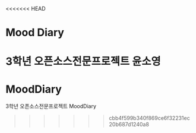 <<<<<<< HEAD
# Mood Diary
3학년 오픈소스전문프로젝트
윤소영
=======
# MoodDiary
3학년 오픈소스전문프로젝트 MoodDiary
>>>>>>> cbb4f599b340f869ce6f32231ec20b687d1240a8
